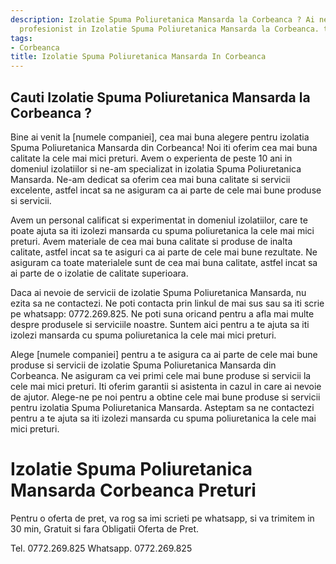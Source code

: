 ```yaml
---
description: Izolatie Spuma Poliuretanica Mansarda la Corbeanca ? Ai nevoie de un
  profesionist in Izolatie Spuma Poliuretanica Mansarda la Corbeanca. tel. 0772.269.825
tags:
- Corbeanca
title: Izolatie Spuma Poliuretanica Mansarda In Corbeanca
---
```



## Cauti Izolatie Spuma Poliuretanica Mansarda la Corbeanca ?

Bine ai venit la [numele companiei], cea mai buna alegere pentru izolatia Spuma Poliuretanica Mansarda din Corbeanca! 
Noi iti oferim cea mai buna calitate la cele mai mici preturi. 
Avem o experienta de peste 10 ani in domeniul izolatiilor si ne-am specializat in izolatia Spuma Poliuretanica Mansarda. 
Ne-am dedicat sa oferim cea mai buna calitate si servicii excelente, astfel incat sa ne asiguram ca ai parte de cele mai bune produse si servicii.

Avem un personal calificat si experimentat in domeniul izolatiilor, care te poate ajuta sa iti izolezi mansarda cu spuma poliuretanica la cele mai mici preturi. 
Avem materiale de cea mai buna calitate si produse de inalta calitate, astfel incat sa te asiguri ca ai parte de cele mai bune rezultate. 
Ne asiguram ca toate materialele sunt de cea mai buna calitate, astfel incat sa ai parte de o izolatie de calitate superioara. 

Daca ai nevoie de servicii de izolatie Spuma Poliuretanica Mansarda, nu ezita sa ne contactezi. 
Ne poti contacta prin linkul de mai sus sau sa iti scrie pe whatsapp: 0772.269.825. 
Ne poti suna oricand pentru a afla mai multe despre produsele si serviciile noastre. 
Suntem aici pentru a te ajuta sa iti izolezi mansarda cu spuma poliuretanica la cele mai mici preturi. 

Alege [numele companiei] pentru a te asigura ca ai parte de cele mai bune produse si servicii de izolatie Spuma Poliuretanica Mansarda din Corbeanca. 
Ne asiguram ca vei primi cele mai bune produse si servicii la cele mai mici preturi. 
Iti oferim garantii si asistenta in cazul in care ai nevoie de ajutor. 
Alege-ne pe noi pentru a obtine cele mai bune produse si servicii pentru izolatia Spuma Poliuretanica Mansarda. 
Asteptam sa ne contactezi pentru a te ajuta sa iti izolezi mansarda cu spuma poliuretanica la cele mai mici preturi.

# Izolatie Spuma Poliuretanica Mansarda Corbeanca Preturi
Pentru o oferta de pret, va rog sa imi scrieti pe whatsapp, si va trimitem in 30 min, Gratuit si fara Obligatii Oferta de Pret.

Tel. 0772.269.825
Whatsapp. 0772.269.825